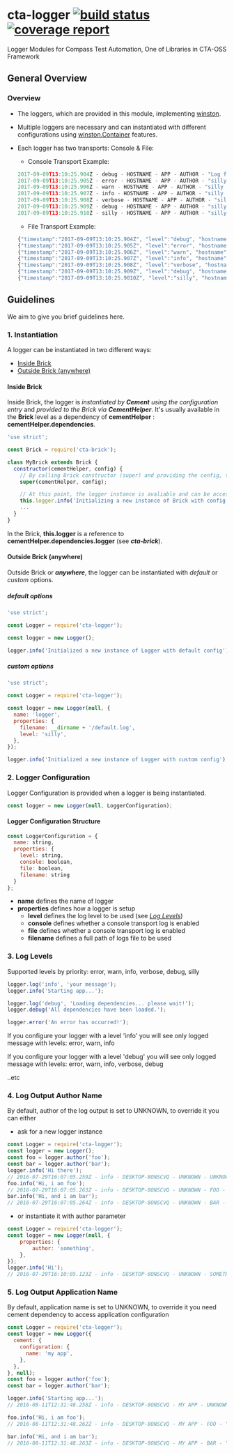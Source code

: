 # cta-logger [ ![build status](https://git.sami.int.thomsonreuters.com/compass/cta-logger/badges/master/build.svg)](https://git.sami.int.thomsonreuters.com/compass/cta-logger/commits/master) [![coverage report](https://git.sami.int.thomsonreuters.com/compass/cta-logger/badges/master/coverage.svg)](https://git.sami.int.thomsonreuters.com/compass/cta-logger/commits/master)

Logger Modules for Compass Test Automation, One of Libraries in CTA-OSS Framework

## General Overview

### Overview

* The loggers, which are provided in this module, implementing [winston](https://github.com/winstonjs/winston). 

* Multiple loggers are necessary and can instantiated with different configurations using [winston.Container](https://github.com/winstonjs/winston/blob/master/README.md#working-with-multiple-loggers-in-winston) features.

* Each logger has two transports: Console & File:

  + Console Transport Example:

  ```javascript
  2017-09-09T13:10:25.904Z - debug - HOSTNAME - APP - AUTHOR - "Log file set to: C:\\Users\\Panit.Tuangsuwan\\AppData\\Local\\Temp\\cta-logger-silly"
  2017-09-09T13:10:25.905Z - error - HOSTNAME - APP - AUTHOR - "silly error message"
  2017-09-09T13:10:25.906Z - warn - HOSTNAME - APP - AUTHOR - "silly warn message"
  2017-09-09T13:10:25.907Z - info - HOSTNAME - APP - AUTHOR - "silly info message"
  2017-09-09T13:10:25.908Z - verbose - HOSTNAME - APP - AUTHOR - "silly verbose message"
  2017-09-09T13:10:25.909Z - debug - HOSTNAME - APP - AUTHOR - "silly debug message"
  2017-09-09T13:10:25.910Z - silly - HOSTNAME - APP - AUTHOR - "silly silly message"
  ```

  + File Transport Example:

  ```javascript
  {"timestamp":"2017-09-09T13:10:25.904Z", "level":"debug", "hostname":"HOSTNAME", "application":"APP", "author":"AUTHOR", "message":"Log file set to: C:\\Users\\Panit.Tuangsuwan\\AppData\\Local\\Temp\\cta-logger-silly"}
  {"timestamp":"2017-09-09T13:10:25.905Z", "level":"error", "hostname":"HOSTNAME", "application":"APP", "author":"AUTHOR", "message":"silly error message"}
  {"timestamp":"2017-09-09T13:10:25.906Z", "level":"warn", "hostname":"HOSTNAME", "application":"APP", "author":"AUTHOR", "message":"silly warn message"}
  {"timestamp":"2017-09-09T13:10:25.907Z", "level":"info", "hostname":"HOSTNAME", "application":"APP", "author":"AUTHOR", "message":"silly info message"}
  {"timestamp":"2017-09-09T13:10:25.908Z", "level":"verbose", "hostname":"HOSTNAME", "application":"APP", "author":"AUTHOR", "message":"silly verbose message"}
  {"timestamp":"2017-09-09T13:10:25.909Z", "level":"debug", "hostname":"HOSTNAME", "application":"APP", "author":"AUTHOR", "message":"silly debug message"}
  {"timestamp":"2017-09-09T13:10:25.9010Z", "level":"silly", "hostname":"HOSTNAME", "application":"APP", "author":"AUTHOR", "message":"silly silly message"}
  ```

## Guidelines

We aim to give you brief guidelines here.

### 1. Instantiation

A logger can be instantiated in two different ways:
* [Inside Brick](#inside-brick)
* [Outside Brick (anywhere)](#outside-brick-anywhere-)

#### Inside Brick

Inside Brick, the logger is _instantiated by **Cement** using the configuration entry_ and _provided to the Brick via **CementHelper**_.
It's usually available in the **Brick** level as a dependency of **cementHelper** : **cementHelper.dependencies**.

```javascript
'use strict';

const Brick = require('cta-brick');

class MyBrick extends Brick {
  constructor(cementHelper, config) {
    // By calling Brick constructor (super) and providing the config, the 'Brick-level' logger is instantiated.
    super(cementHelper, config);

    // At this point, the logger instance is avaliable and can be accessed.
    this.logger.info('Initializing a new instance of Brick with config: ', config);
    ...
  }
}
```

In the Brick, __this.logger__ is a reference to __cementHelper.dependencies.logger__ (see **_cta-brick_**).

#### Outside Brick (anywhere)

Outside Brick or _**anywhere**_, the logger can be instantiated with _default_ or _custom_ options.

##### default options

```javascript
'use strict';

const Logger = require('cta-logger');

const logger = new Logger();

logger.info('Initialized a new instance of Logger with default config');
```

##### custom options

```javascript
'use strict';

const Logger = require('cta-logger');

const logger = new Logger(null, {
  name: 'logger',
  properties: {
    filename: __dirname + '/default.log',
    level: 'silly',
  },
});

logger.info('Initialized a new instance of Logger with custom config');
```

### 2. Logger Configuration

Logger Configuration is provided when a logger is being instantiated.

```javascript
const logger = new Logger(null, LoggerConfiguration);
```

#### Logger Configuration Structure

```javascript
const LoggerConfiguration = {
  name: string,
  properties: {
    level: string,
    console: boolean,
    file: boolean,
    filename: string
  }
};
```

* __name__ defines the name of logger
* __properties__ defines how a logger is setup
  * __level__ defines the log level to be used (see [_Log Levels_](#3-log-levels))
  * __console__ defines whether a console transport log is enabled
  * __file__ defines whether a console transport log is enabled
  * __filename__ defines a full path of logs file to be used






### 3. Log Levels

Supported levels by priority: error, warn, info, verbose, debug, silly

````javascript
logger.log('info', 'your message');
logger.info('Starting app...');

logger.log('debug', 'Loading dependencies... please wait!');
logger.debug('All dependencies have been loaded.');

logger.error('An error has occurred!');
````

If you configure your logger with a level 'info' you will see only logged message with levels: error, warn, info

If you configure your logger with a level 'debug' you will see only logged message with levels: error, warn, info, verbose, debug

..etc

### 4. Log Output Author Name

By default, author of the log output is set to UNKNOWN, to override it you can either

* ask for a new logger instance

````javascript
const Logger = require('cta-logger');
const logger = new Logger();
const foo = logger.author('foo');
const bar = logger.author('bar');
logger.info('Hi there');
// 2016-07-29T16:07:05.259Z - info - DESKTOP-8ONSCVQ - UNKNOWN - UNKNOWN - "Hi there"
foo.info('Hi, i am foo');
// 2016-07-29T16:07:05.263Z - info - DESKTOP-8ONSCVQ - UNKNOWN - FOO - "Hi, i am foo"
bar.info('Hi, and i am bar');
// 2016-07-29T16:07:05.264Z - info - DESKTOP-8ONSCVQ - UNKNOWN - BAR - "Hi, and i am bar"
````

* or instantiate it with author parameter

````javascript
const Logger = require('cta-logger');
const logger = new Logger(null, {
    properties: {
        author: 'something',
    },
});
logger.info('Hi');
// 2016-07-29T16:10:05.123Z - info - DESKTOP-8ONSCVQ - UNKNOWN - SOMETHING - "Hi"
````

### 5. Log Output Application Name

By default, application name is set to UNKNOWN, to override it you need cement dependency to access application configuration

````javascript
const Logger = require('cta-logger');
const logger = new Logger({
  cement: {
    configuration: {
      name: 'my app',
    },
  },
}, null);
const foo = logger.author('foo');
const bar = logger.author('bar');

logger.info('Starting app...');
// 2016-08-11T12:31:48.258Z - info - DESKTOP-8ONSCVQ - MY APP - UNKNOWN - "Starting app..."

foo.info('Hi, i am foo');
// 2016-08-11T12:31:48.262Z - info - DESKTOP-8ONSCVQ - MY APP - FOO - "Hi, i am foo"

bar.info('Hi, and i am bar');
// 2016-08-11T12:31:48.263Z - info - DESKTOP-8ONSCVQ - MY APP - BAR - "Hi, and i am bar"
````